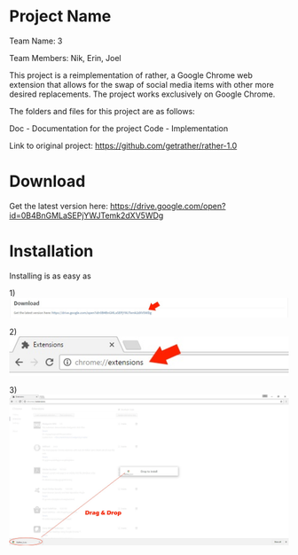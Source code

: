 # Project Name

Team Name: 3

Team Members: Nik, Erin, Joel


This project is a reimplementation of rather, a Google Chrome web extension that allows for the swap of social media items with other more desired replacements.
The project works exclusively on Google Chrome.

The folders and files for this project are as follows:

Doc - Documentation for the project
Code - Implementation


Link to original project: https://github.com/getrather/rather-1.0

# Download
Get the latest version here: https://drive.google.com/open?id=0B4BnGMLaSEPjYWJTemk2dXV5WDg

# Installation

Installing is as easy as

1)![Alt text](/ReferenceMaterial/install-1.jpg?raw=true "Install 1")

2)![Alt text](/ReferenceMaterial/install-2.jpg?raw=true "Install 2")

3)![Alt text](/ReferenceMaterial/install-3.jpg?raw=true "Install 3")